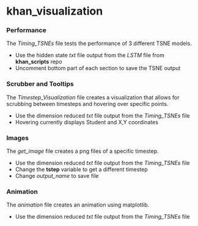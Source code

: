# khan_visualization

### Performance
The _Timing\_TSNEs_ file tests the performance of 3 different TSNE models. 

* Use the hidden state _txt_ file output from the _LSTM_ file from **khan_scripts** repo
* Uncomment bottom part of each section to save the TSNE output 

### Scrubber and Tooltips
The _Timestep\_Visualization_ file creates a visualization that allows for scrubbing between timesteps and hovering over specific points. 
* Use the dimension reduced _txt_ file output from the _Timing\_TSNEs_ file 
* Hovering currently displays Student and X,Y coordinates

### Images 
The _get\_image_ file creates a png files of a specific timestep.

* Use the dimension reduced _txt_ file output from the _Timing\_TSNEs_ file 
* Change the **tstep** variable to get a different timestep
* Change _output\_name_ to save file

### Animation
The _animation_ file creates an animation using matplotlib.

* Use the dimension reduced _txt_ file output from the _Timing\_TSNEs_ file 
